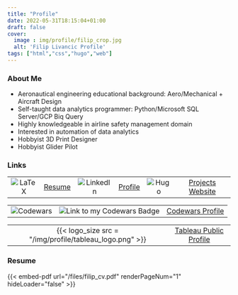 ```yaml
---
title: "Profile"
date: 2022-05-31T18:15:04+01:00
draft: false
cover:
  image : img/profile/filip_crop.jpg
  alt: 'Filip Livancic Profile'
tags: ["html","css","hugo","web"]
---
```


### About Me

- Aeronautical engineering educational background: Aero/Mechanical + Aircraft Design
- Self-taught data analytics programmer: Python/Microsoft SQL Server/GCP Biq Query
- Highly knowledgeable in airline safety management domain
- Interested in automation of data analytics
- Hobbyist 3D Print Designer
- Hobbyist Glider Pilot

### Links
|            |              |              |            |              |              |
| :--------: | :----------: | :----------: | :--------: | :----------: | :----------: |
 ![LaTeX](https://img.shields.io/badge/latex-%23008080.svg?style=for-the-badge&logo=latex&logoColor=white)| [Resume](https://github.com/Filpill/LaTeX/blob/main/cv/filip-livancic-cv.pdf)   |  ![LinkedIn](https://img.shields.io/badge/linkedin-%230077B5.svg?style=for-the-badge&logo=linkedin&logoColor=white)  | [Profile](https://www.linkedin.com/in/filip-livancic/) |  ![Hugo](https://img.shields.io/badge/Hugo-black.svg?style=for-the-badge&logo=Hugo) | [Projects Website](https://filpill.github.io/)

|            |              |              |
| :--------: | :----------: | :----------: |
   ![Codewars](https://img.shields.io/badge/Codewars-B1361E?style=for-the-badge&logo=codewars&logoColor=grey) | ![Link to my Codewars Badge](https://www.codewars.com/users/Filpill/badges/large) | [Codewars Profile](https://www.codewars.com/users/Filpill/)


|            |              |
| :--------: | :----------: |
{{< logo_size src = "/img/profile/tableau_logo.png" >}} | [Tableau Public Profile](https://public.tableau.com/app/profile/filip.livancic)


### Resume
{{< embed-pdf url="/files/filip_cv.pdf" renderPageNum="1" hideLoader="false" >}}
